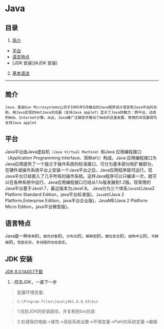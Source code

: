 # Java

## 目录

1. [简介](#简介)
  - [平台](#平台)
  - [语言特点](#语言特点)
  - [JDK 安装](#JDK 安装)
2. [基本语法](基本语法.md)



---



## 简介

```
Java，是由Sun Microsystems公司于1995年5月推出的Java程序设计语言和Java平台的总称。用Java实现的HotJava浏览器（支持Java applet）显示了Java的魅力：跨平台、动态的Web、Internet计算。从此，Java被广泛接受并推动了Web的迅速发展，常用的浏览器现均支持Java applet

```

## 平台


Java平台由Java虚拟机`（Java Virtual Machine）`和Java 应用编程接口（Application Programming Interface、简称`API`）构成。Java 应用编程接口为Java应用提供了一个独立于操作系统的标准接口，可分为基本部分和扩展部分。在硬件或操作系统平台上安装一个Java平台之后，Java应用程序就可运行。现Java平台已经嵌入了几乎所有的操作系统。这样Java程序可以只编译一次，就可以在各种系统中运行。Java应用编程接口已经从1.1x版发展到1.2版。现常用的Java平台基于Java1.7，最近版本为Java1.8。
Java分为三个体系`JavaSE`(Java2 Platform Standard Edition，java平台标准版)，`JavaEE`(Java 2 Platform,Enterprise Edition，java平台企业版)，JavaME(Java 2 Platform Micro Edition，java平台微型版)。


## 语言特点


Java是一种`简单`的，`面向对象`的，`分布式`的，`解释型`的，`健壮安全`的，`结构中立`的，`可移植`的，`性能优异`、`多线程的动态语言`。


## JDK 安装


[JDK 8.0.1440.1下载](https://www.baidu.com/link?url=h7Gyi4Psx3c6XDAxvHvulMpTasZptKHbtmUxwlvT0ZjG7TjJdni2SSOo1goOk19OtaOJF1rjc5pC_1WyhM_pUt1sD1eBubWA6R4UexrSQhy&wd=&eqid=9c7ad4780000e361000000045af05482)


1. -双击JDK，一直下一步


> 配置环境变量:

> `C:\Program Files\Java\jdk1.6.0_43\bin`

>	1:找到JDK的安装路径，并复制到bin目录:

>	2:右键我的电脑->属性->高级系统设置->环境变量->Path的系统变量->编辑



